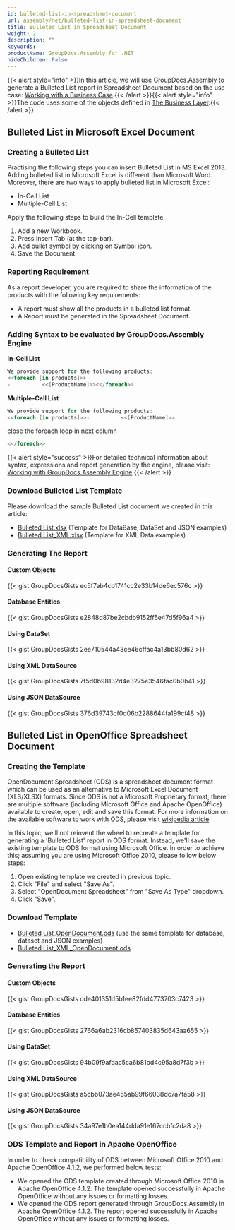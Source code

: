 ```yaml
---
id: bulleted-list-in-spreadsheet-document
url: assembly/net/bulleted-list-in-spreadsheet-document
title: Bulleted List in Spreadsheet Document
weight: 2
description: ""
keywords: 
productName: GroupDocs.Assembly for .NET
hideChildren: False
---
```

{{< alert style="info" >}}In this article, we will use GroupDocs.Assembly to generate a Bulleted List report in Spreadsheet Document based on the use case: [Working with a Business Case](https://docs.groupdocs.com/assembly/net/working-with-a-business-case/).{{< /alert >}}{{< alert style="info" >}}The code uses some of the objects defined in [The Business Layer](https://docs.groupdocs.com/assembly/net/the-business-layer/).{{< /alert >}}

## Bulleted List in Microsoft Excel Document

### Creating a Bulleted List

Practising the following steps you can insert Bulleted List in MS Excel 2013.  
Adding bulleted list in Microsoft Excel is different than Microsoft Word. Moreover, there are two ways to apply bulleted list in Microsoft Excel:

*   In-Cell List
*   Multiple-Cell List

Apply the following steps to build the In-Cell template

1.  Add a new Workbook.
2.  Press Insert Tab (at the top-bar).
3.  Add bullet symbol by clicking on Symbol icon.
4.  Save the Document.

### Reporting Requirement

As a report developer, you are required to share the information of the products with the following key requirements:

*   A report must show all the products in a bulleted list format.
*   A Report must be generated in the Spreadsheet Document.

### Adding Syntax to be evaluated by GroupDocs.Assembly Engine

**In-Cell List**

```csharp
We provide support for the following products:
<<foreach [in products]>>
-          <<[ProductName]>><</foreach>>
```

**Multiple-Cell List**

```csharp
We provide support for the following products:
<<foreach [in products]>>-          <<[ProductName]>>
```

close the foreach loop in next column

```csharp
<</foreach>>
```

{{< alert style="success" >}}For detailed technical information about syntax, expressions and report generation by the engine, please visit: [Working with GroupDocs.Assembly Engine](https://docs.groupdocs.com/assembly/net/working-with-groupdocs-assembly-engine/).{{< /alert >}}

### Download Bulleted List Template

Please download the sample Bulleted List document we created in this article:

*   [Bulleted List.xlsx](https://github.com/groupdocsassembly/GroupDocs_Assembly_NET/blob/master/Examples/Data/Source/Spreadsheet%20Templates/Bulleted%20List.xlsx?raw=true) (Template for DataBase, DataSet and JSON examples)
*   [Bulleted List\_XML.xlsx](https://github.com/atirtahirgroupdocs/GroupDocs_Assembly_NET/blob/master/Examples/Data/Source/Spreadsheet%20Templates/Bulleted%20List_XML.xlsx?raw=true) (Template for XML Data examples)

### Generating The Report

#### Custom Objects

{{< gist GroupDocsGists ec5f7ab4cb1741cc2e33b14de6ec576c >}}



#### Database Entities

{{< gist GroupDocsGists e2848d87be2cbdb9152ff5e47d5f96a4 >}}



#### Using DataSet

{{< gist GroupDocsGists 2ee710544a43ce46cffac4a13bb80d62 >}}



#### Using XML DataSource

{{< gist GroupDocsGists 7f5d0b98132d4e3275e3546fac0b0b41 >}}



#### Using JSON DataSource

{{< gist GroupDocsGists 376d39743cf0d06b2288644fa199cf48 >}}



## Bulleted List in OpenOffice Spreadsheet Document

### Creating the Template

OpenDocument Spreadsheet (ODS) is a spreadsheet document format which can be used as an alternative to Microsoft Excel Document (XLS/XLSX) formats. Since ODS is not a Microsoft Proprietary format, there are multiple software (including Microsoft Office and Apache OpenOffice) available to create, open, edit and save this format. For more information on the available software to work with ODS, please visit [wikipedia article](https://en.wikipedia.org/wiki/OpenDocument#Software).

In this topic, we'll not reinvent the wheel to recreate a template for generating a 'Bulleted List' report in ODS format. Instead, we'll save the existing template to ODS format using Microsoft Office. In order to achieve this; assuming you are using Microsoft Office 2010, please follow below steps:

1.  Open existing template we created in previous topic.
2.  Click "File" and select "Save As".
3.  Select "OpenDocument Spreadsheet" from "Save As Type" dropdown.
4.  Click "Save".

### Download Template

*   [Bulleted List\_OpenDocument.ods](https://github.com/groupdocsassembly/GroupDocs_Assembly_NET/blob/master/Examples/Data/Source/Spreadsheet%20Templates/Bulleted%20List_OpenDocument.ods?raw=true) (use the same template for database, dataset and JSON examples)
*   [Bulleted List\_XML\_OpenDocument.ods](https://github.com/groupdocsassembly/GroupDocs_Assembly_NET/blob/master/Examples/Data/Source/Spreadsheet%20Templates/Bulleted%20List_XML_OpenDocument.ods?raw=true)

### Generating the Report

#### Custom Objects

{{< gist GroupDocsGists cde401351d5b1ee82fdd4773703c7423 >}}



#### Database Entities

{{< gist GroupDocsGists 2766a6ab2316cb857403835d643aa655 >}}



#### Using DataSet

{{< gist GroupDocsGists 94b09f9afdac5ca6b81bd4c95a8d7f3b >}}



#### Using XML DataSource

{{< gist GroupDocsGists a5cbb073ae455ab99f66038dc7a7fa58 >}}



#### Using JSON DataSource

{{< gist GroupDocsGists 34a97e1b0ea144dda91e167ccbfc2da8 >}}



### ODS Template and Report in Apache OpenOffice

In order to check compatibility of ODS between Microsoft Office 2010 and Apache OpenOffice 4.1.2, we performed below tests:

*   We opened the ODS template created through Microsoft Office 2010 in Apache OpenOffice 4.1.2. The template opened successfully in Apache OpenOffice without any issues or formatting losses.
*   We opened the ODS report generated through GroupDocs.Assembly in Apache OpenOffice 4.1.2. The report opened successfully in Apache OpenOffice without any issues or formatting losses.
